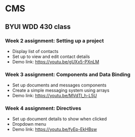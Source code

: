 # CMS

## BYUI WDD 430 class

### Week 2 assignment: Setting up a project
* Display list of contacts
* Set up to view and edit contact details
* Demo link: https://youtu.be/gUXx5-PXnLM

### Week 3 assignment: Components and Data Binding
* Set up documents and messages components
* Create a simple messaging system using arrays
* Demo link: https://youtu.be/MVdTl_h-L5U

### Week 4 assignment: Directives
* Set up document details to show when clicked
* Dropdown menu
* Demo link: https://youtu.be/fyEp-EkHBsw
